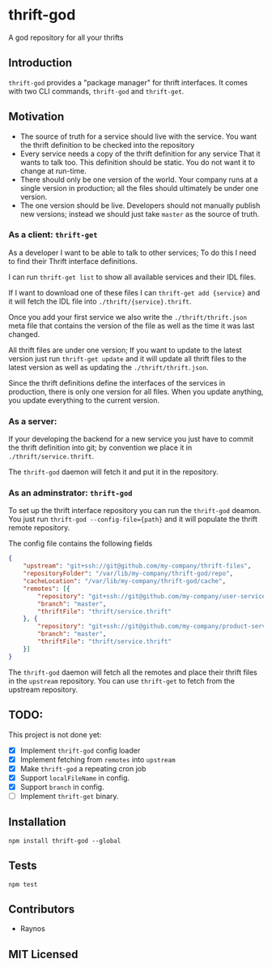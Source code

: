 # thrift-god

<!--
    [![build status][build-png]][build]
    [![Coverage Status][cover-png]][cover]
    [![Davis Dependency status][dep-png]][dep]
-->

<!-- [![NPM][npm-png]][npm] -->

A god repository for all your thrifts

## Introduction

`thrift-god` provides a "package manager" for thrift interfaces.
It comes with two CLI commands, `thrift-god` and `thrift-get`.

## Motivation

 - The source of truth for a service should live with the service.
    You want the thrift definition to be checked into the repository
 - Every service needs a copy of the thrift definition for any service
    That it wants to talk too. This definition should be static. You
    do not want it to change at run-time.
 - There should only be one version of the world. Your company runs at
    a single version in production; all the files should ultimately be
    under one version.
 - The one version should be live. Developers should not manually publish
    new versions; instead we should just take `master` as the source of
    truth.

### As a client: `thrift-get`

As a developer I want to be able to talk to other services;
To do this I need to find their Thrift interface definitions.

I can run `thrift-get list` to show all available services
and their IDL files.

If I want to download one of these files I can
`thrift-get add {service}` and it will fetch the IDL file into
`./thrift/{service}.thrift`. 

Once you add your first service we also write the
`./thrift/thrift.json` meta file that contains the version of
the file as well as the time it was last changed. 

All thrift files are under one version; If you want to update
to the latest version just run `thrift-get update` and it will
update all thrift files to the latest version as well as updating
the `./thrift/thrift.json`.

Since the thrift definitions define the interfaces of the services
in production, there is only one version for all files. When you
update anything, you update everything to the current version.

### As a server:

If your developing the backend for a new service you just have
to commit the thrift definition into git; by convention we place
it in `./thrift/service.thrift`.

The `thrift-god` daemon will fetch it and put it in the repository.

### As an adminstrator: `thrift-god`

To set up the thrift interface repository you can run the
`thrift-god` deamon. You just run `thrift-god --config-file={path}`
and it will populate the thrift remote repository.

The config file contains the following fields

```json
{
    "upstream": "git+ssh://git@github.com/my-company/thrift-files",
    "repositoryFolder": "/var/lib/my-company/thrift-god/repo",
    "cacheLocation": "/var/lib/my-company/thrift-god/cache",
    "remotes": [{
        "repository": "git+ssh://git@github.com/my-company/user-service",
        "branch": "master",
        "thriftFile": "thrift/service.thrift"
    }, {
        "repository": "git+ssh://git@github.com/my-company/product-service",
        "branch": "master",
        "thriftFile": "thrift/service.thrift"
    }]
}
```

The `thrift-god` daemon will fetch all the remotes and place their thrift
files in the `upstream` repository. You can use `thrift-get` to fetch from
the upstream repository.

## TODO:

This project is not done yet:

 - [x] Implement `thrift-god` config loader
 - [x] Implement fetching from `remotes` into `upstream`
 - [x] Make `thrift-god` a repeating cron job
 - [x] Support `localFileName` in config.
 - [x] Support `branch` in config.
 - [ ] Implement `thrift-get` binary.

## Installation

`npm install thrift-god --global`

## Tests

`npm test`

## Contributors

 - Raynos

## MIT Licensed

  [build-png]: https://secure.travis-ci.org/Raynos/thrift-god.png
  [build]: https://travis-ci.org/Raynos/thrift-god
  [cover-png]: https://coveralls.io/repos/Raynos/thrift-god/badge.png
  [cover]: https://coveralls.io/r/Raynos/thrift-god
  [dep-png]: https://david-dm.org/Raynos/thrift-god.png
  [dep]: https://david-dm.org/Raynos/thrift-god
  [npm-png]: https://nodei.co/npm/thrift-god.png?stars&downloads
  [npm]: https://nodei.co/npm/thrift-god
